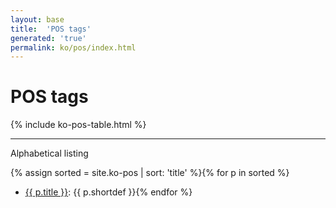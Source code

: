 ```yaml
---
layout: base
title:  'POS tags'
generated: 'true'
permalink: ko/pos/index.html
---
```


# POS tags

{% include ko-pos-table.html %}

----------

Alphabetical listing

{% assign sorted = site.ko-pos | sort: 'title' %}{% for p in sorted %}
* [{{ p.title }}](): {{ p.shortdef }}{% endfor %}
